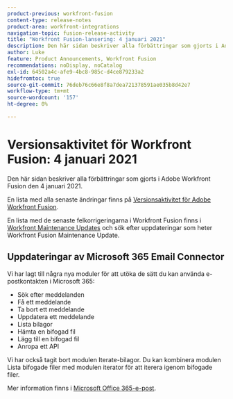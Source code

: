 ```yaml
---
product-previous: workfront-fusion
content-type: release-notes
product-area: workfront-integrations
navigation-topic: fusion-release-activity
title: "Workfront Fusion-lansering: 4 januari 2021"
description: Den här sidan beskriver alla förbättringar som gjorts i Adobe Workfront Fusion den 4 januari 2021.
author: Luke
feature: Product Announcements, Workfront Fusion
recommendations: noDisplay, noCatalog
exl-id: 64502a4c-afe9-4bc8-985c-d4ce879233a2
hidefromtoc: true
source-git-commit: 76deb76c66e8f8a7dea721378591ae035b8d42e7
workflow-type: tm+mt
source-wordcount: '157'
ht-degree: 0%

---
```


# Versionsaktivitet för Workfront Fusion: 4 januari 2021

Den här sidan beskriver alla förbättringar som gjorts i Adobe Workfront Fusion den 4 januari 2021.

En lista med alla senaste ändringar finns på [Versionsaktivitet för Adobe Workfront Fusion](../../../product-announcements/product-releases/fusion-release-activity/fusion-release-activity.md).

En lista med de senaste felkorrigeringarna i Workfront Fusion finns i [Workfront Maintenance Updates](https://experienceleague.adobe.com/docs/workfront-known-issues/releases/current-updates.html) och sök efter uppdateringar som heter Workfront Fusion Maintenance Update.

## Uppdateringar av Microsoft 365 Email Connector

Vi har lagt till några nya moduler för att utöka de sätt du kan använda e-postkontakten i Microsoft 365:

* Sök efter meddelanden
* Få ett meddelande
* Ta bort ett meddelande
* Uppdatera ett meddelande
* Lista bilagor
* Hämta en bifogad fil
* Lägg till en bifogad fil
* Anropa ett API

Vi har också tagit bort modulen Iterate-bilagor. Du kan kombinera modulen Lista bifogade filer med modulen iterator för att iterera igenom bifogade filer.

Mer information finns i [Microsoft Office 365-e-post](../../../workfront-fusion/apps-and-their-modules/microsoft-365-email-modules.md).
